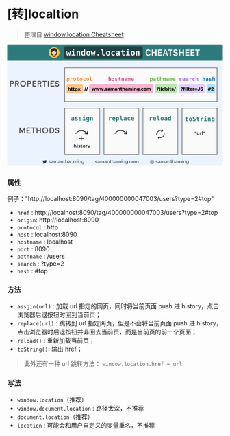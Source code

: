# [转]localtion

> 整理自 [window.location Cheatsheet](https://dev.to/samanthaming/window-location-cheatsheet-4edl)

![56ouoyj064f18ltbnjxy](https://raw.githubusercontent.com/Huanqiang/imgBed/master/blog/56ouoyj064f18ltbnjxy.png)

### 属性

例子："http://localhost:8090/tag/400000000047003/users?type=2#top"

- `href` : http://localhost:8090/tag/400000000047003/users?type=2#top
- `origin`: http://localhost:8090
- `protocol` : http
- `host` : localhost:8090
- `hostname` : localhost
- `port` : 8090
- `pathname` : /users
- `search` : ?type=2
- `hash` : #top

### 方法

- `assgin(url)` : 加载 url 指定的网页，同时将当前页面 push 进 history，点击浏览器后退按钮时回到当前页；
- `replace(url)` : 跳转到 url 指定网页，但是不会将当前页面 push 进 history，点击浏览器时后退按钮并非回去当前页，而是当前页的前一个页面；
- `reload()` : 重新加载当前页；
- `toString()`: 输出 href；

> 此外还有一种 url 跳转方法： `window.location.href = url`

### 写法

- `window.location`（推荐）
- `window.document.location` : 路径太深，不推荐
- `document.location`（推荐）
- `location` : 可能会和用户自定义的变量重名，不推荐
